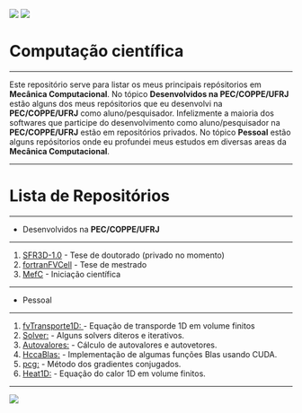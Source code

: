 ![](https://img.shields.io/github/last-commit/HenriqueCCdA/bootCampAluraDataScience?style=plasti&ccolor=blue)
![](https://img.shields.io/badge/Autor-Henrique%20C%20C%20de%20Andrade-blue)


# Computação científica
---

Este repositório serve para listar os meus principais repósitorios em **Mecânica Computacional**. No tópico **Desenvolvidos na PEC/COPPE/UFRJ** estão alguns dos meus repósitorios que eu desenvolvi na **PEC/COPPE/UFRJ** como aluno/pesquisador. Infelizmente a maioria dos softwares que participe do desenvolvimento como aluno/pesquisador na **PEC/COPPE/UFRJ** estão em repositórios privados. No tópico **Pessoal** estão alguns repósitorios onde eu profundei meus estudos em diversas areas da **Mecânica Computacional**.

---
# Lista de Repositórios
---
* Desenvolvidos na **PEC/COPPE/UFRJ**
---
1. [SFR3D-1.0](https://github.com/HenriqueCCdA/SFR3D-1.0) - Tese de doutorado (privado no momento)
2. [fortranFVCell](https://github.com/HenriqueCCdA/fortranFVCell) - Tese de mestrado
3. [MefC](https://github.com/HenriqueCCdA/MefC) - Iniciação científica

---
* Pessoal
---

1.  [fvTransporte1D: ](https://github.com/HenriqueCCdA/fvTransporte1D) - Equação de transporde 1D em volume finitos 
2.  [Solver:](https://github.com/HenriqueCCdA/Solvers) - Alguns solvers diteros e iterativos. 
3.  [Autovalores:](https://github.com/HenriqueCCdA/Autovalores) - Cálculo de autovalores e autovetores. 
4.  [HccaBlas:](https://github.com/HenriqueCCdA/HccaBlas) - Implementação de algumas funções Blas usando CUDA.
5.  [pcg:](https://github.com/HenriqueCCdA/pcg) - Método dos gradientes conjugados. 
6.  [Heat1D:](https://github.com/HenriqueCCdA/Heat1D) - Equação do calor 1D em volume finitos. 

---

[<img src="https://img.shields.io/badge/mail-EA4335?style=flat-square&logo=Gmail&logoColor=white" />](henrique.ccda@gmail.com)
